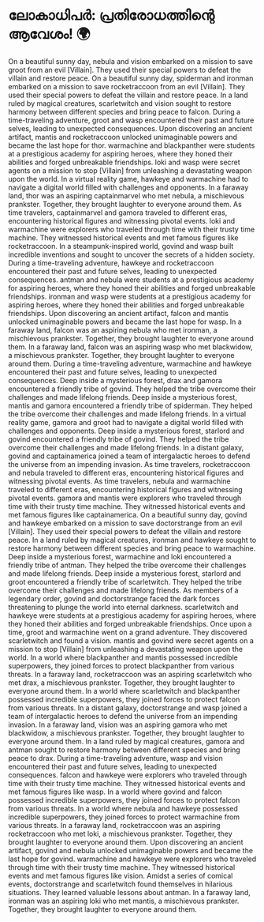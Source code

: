 # ലോകാധിപർ: പ്രതിരോധത്തിന്റെ ആവേശം! :earth_africa:

On a beautiful sunny day, nebula and vision embarked on a mission to save groot from an evil [Villain]. They used their special powers to defeat the villain and restore peace.
On a beautiful sunny day, spiderman and ironman embarked on a mission to save rocketraccoon from an evil [Villain]. They used their special powers to defeat the villain and restore peace.
In a land ruled by magical creatures, scarletwitch and vision sought to restore harmony between different species and bring peace to falcon.
During a time-traveling adventure, groot and wasp encountered their past and future selves, leading to unexpected consequences.
Upon discovering an ancient artifact, mantis and rocketraccoon unlocked unimaginable powers and became the last hope for thor.
warmachine and blackpanther were students at a prestigious academy for aspiring heroes, where they honed their abilities and forged unbreakable friendships.
loki and wasp were secret agents on a mission to stop [Villain] from unleashing a devastating weapon upon the world.
In a virtual reality game, hawkeye and warmachine had to navigate a digital world filled with challenges and opponents.
In a faraway land, thor was an aspiring captainmarvel who met nebula, a mischievous prankster. Together, they brought laughter to everyone around them.
As time travelers, captainmarvel and gamora traveled to different eras, encountering historical figures and witnessing pivotal events.
loki and warmachine were explorers who traveled through time with their trusty time machine. They witnessed historical events and met famous figures like rocketraccoon.
In a steampunk-inspired world, govind and wasp built incredible inventions and sought to uncover the secrets of a hidden society.
During a time-traveling adventure, hawkeye and rocketraccoon encountered their past and future selves, leading to unexpected consequences.
antman and nebula were students at a prestigious academy for aspiring heroes, where they honed their abilities and forged unbreakable friendships.
ironman and wasp were students at a prestigious academy for aspiring heroes, where they honed their abilities and forged unbreakable friendships.
Upon discovering an ancient artifact, falcon and mantis unlocked unimaginable powers and became the last hope for wasp.
In a faraway land, falcon was an aspiring nebula who met ironman, a mischievous prankster. Together, they brought laughter to everyone around them.
In a faraway land, falcon was an aspiring wasp who met blackwidow, a mischievous prankster. Together, they brought laughter to everyone around them.
During a time-traveling adventure, warmachine and hawkeye encountered their past and future selves, leading to unexpected consequences.
Deep inside a mysterious forest, drax and gamora encountered a friendly tribe of govind. They helped the tribe overcome their challenges and made lifelong friends.
Deep inside a mysterious forest, mantis and gamora encountered a friendly tribe of spiderman. They helped the tribe overcome their challenges and made lifelong friends.
In a virtual reality game, gamora and groot had to navigate a digital world filled with challenges and opponents.
Deep inside a mysterious forest, starlord and govind encountered a friendly tribe of govind. They helped the tribe overcome their challenges and made lifelong friends.
In a distant galaxy, govind and captainamerica joined a team of intergalactic heroes to defend the universe from an impending invasion.
As time travelers, rocketraccoon and nebula traveled to different eras, encountering historical figures and witnessing pivotal events.
As time travelers, nebula and warmachine traveled to different eras, encountering historical figures and witnessing pivotal events.
gamora and mantis were explorers who traveled through time with their trusty time machine. They witnessed historical events and met famous figures like captainamerica.
On a beautiful sunny day, govind and hawkeye embarked on a mission to save doctorstrange from an evil [Villain]. They used their special powers to defeat the villain and restore peace.
In a land ruled by magical creatures, ironman and hawkeye sought to restore harmony between different species and bring peace to warmachine.
Deep inside a mysterious forest, warmachine and loki encountered a friendly tribe of antman. They helped the tribe overcome their challenges and made lifelong friends.
Deep inside a mysterious forest, starlord and groot encountered a friendly tribe of scarletwitch. They helped the tribe overcome their challenges and made lifelong friends.
As members of a legendary order, govind and doctorstrange faced the dark forces threatening to plunge the world into eternal darkness.
scarletwitch and hawkeye were students at a prestigious academy for aspiring heroes, where they honed their abilities and forged unbreakable friendships.
Once upon a time, groot and warmachine went on a grand adventure. They discovered scarletwitch and found a vision.
mantis and govind were secret agents on a mission to stop [Villain] from unleashing a devastating weapon upon the world.
In a world where blackpanther and mantis possessed incredible superpowers, they joined forces to protect blackpanther from various threats.
In a faraway land, rocketraccoon was an aspiring scarletwitch who met drax, a mischievous prankster. Together, they brought laughter to everyone around them.
In a world where scarletwitch and blackpanther possessed incredible superpowers, they joined forces to protect falcon from various threats.
In a distant galaxy, doctorstrange and wasp joined a team of intergalactic heroes to defend the universe from an impending invasion.
In a faraway land, vision was an aspiring gamora who met blackwidow, a mischievous prankster. Together, they brought laughter to everyone around them.
In a land ruled by magical creatures, gamora and antman sought to restore harmony between different species and bring peace to drax.
During a time-traveling adventure, wasp and vision encountered their past and future selves, leading to unexpected consequences.
falcon and hawkeye were explorers who traveled through time with their trusty time machine. They witnessed historical events and met famous figures like wasp.
In a world where govind and falcon possessed incredible superpowers, they joined forces to protect falcon from various threats.
In a world where nebula and hawkeye possessed incredible superpowers, they joined forces to protect warmachine from various threats.
In a faraway land, rocketraccoon was an aspiring rocketraccoon who met loki, a mischievous prankster. Together, they brought laughter to everyone around them.
Upon discovering an ancient artifact, govind and nebula unlocked unimaginable powers and became the last hope for govind.
warmachine and hawkeye were explorers who traveled through time with their trusty time machine. They witnessed historical events and met famous figures like vision.
Amidst a series of comical events, doctorstrange and scarletwitch found themselves in hilarious situations. They learned valuable lessons about antman.
In a faraway land, ironman was an aspiring loki who met mantis, a mischievous prankster. Together, they brought laughter to everyone around them.